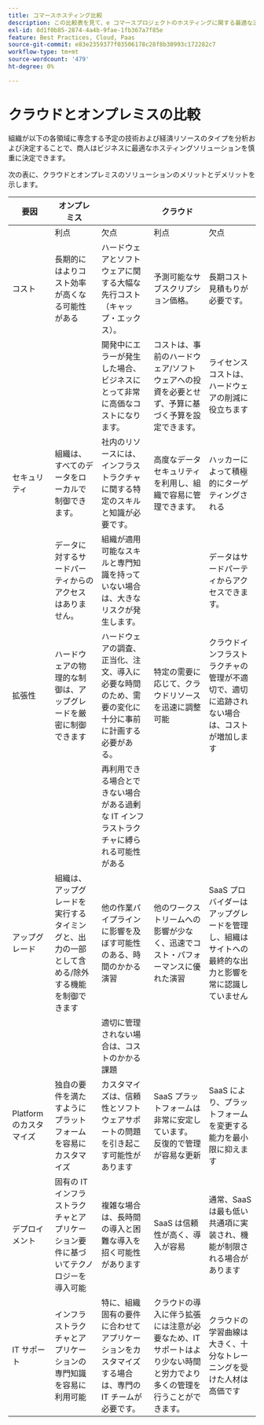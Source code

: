 ```yaml
---
title: コマースホスティング比較
description: この比較表を見て、e コマースプロジェクトのホスティングに関する最適な決定を下します。
exl-id: 8d1f0b85-2874-4a4b-9fae-1fb367a7f85e
feature: Best Practices, Cloud, Paas
source-git-commit: e83e2359377f03506178c28f8b30993c172282c7
workflow-type: tm+mt
source-wordcount: '479'
ht-degree: 0%

---
```


# クラウドとオンプレミスの比較

組織が以下の各領域に専念する予定の技術および経済リソースのタイプを分析および決定することで、商人はビジネスに最適なホスティングソリューションを慎重に決定できます。

次の表に、クラウドとオンプレミスのソリューションのメリットとデメリットを示します。

<table>
    <thead>
        <tr>
            <th>要因</th>
            <th>オンプレミス</th>
            <th></th>
            <th>クラウド</th>
            <th></th>
        </tr>
    </thead>
    <tbody>
        <tr>
            <td></td>
            <td>利点</td>
            <td>欠点</td>
            <td>利点</td>
            <td>欠点</td>
        </tr>
        <tr>
            <td>コスト</td>
            <td>長期的にはよりコスト効率が高くなる可能性がある</td>
            <td>ハードウェアとソフトウェアに関する大幅な先行コスト（キャップ・エックス）。</td>
            <td>予測可能なサブスクリプション価格。</td>
            <td>長期コスト見積もりが必要です。</td>
        </tr>
        <tr>
            <td></td>
            <td></td>
            <td>開発中にエラーが発生した場合、ビジネスにとって非常に高価なコストになります。</td>
            <td>コストは、事前のハードウェア/ソフトウェアへの投資を必要とせず、予算に基づく予算を設定できます。</td>
            <td>ライセンスコストは、ハードウェアの削減に役立ちます</td>
        </tr>
        <tr>
            <td>セキュリティ</td>
            <td>組織は、すべてのデータをローカルで制御できます。</td>
            <td>社内のリソースには、インフラストラクチャに関する特定のスキルと知識が必要です。</td>
            <td>高度なデータセキュリティを利用し、組織で容易に管理できます。</td>
            <td>ハッカーによって積極的にターゲティングされる</td>
        </tr>
        <tr>
            <td></td>
            <td>データに対するサードパーティからのアクセスはありません。</td>
            <td>組織が適用可能なスキルと専門知識を持っていない場合は、大きなリスクが発生します。</td>
            <td></td>
            <td>データはサードパーティからアクセスできます。</td>
        </tr>
        <tr>
            <td>拡張性</td>
            <td>ハードウェアの物理的な制御は、アップグレードを厳密に制御できます</td>
            <td>ハードウェアの調査、正当化、注文、導入に必要な時間のため、需要の変化に十分に事前に計画する必要がある。</td>
            <td>特定の需要に応じて、クラウドリソースを迅速に調整可能</td>
            <td>クラウドインフラストラクチャの管理が不適切で、適切に追跡されない場合は、コストが増加します</td>
        </tr>
        <tr>
            <td></td>
            <td></td>
            <td>再利用できる場合とできない場合がある過剰な IT インフラストラクチャに縛られる可能性がある</td>
            <td></td>
            <td></td>
        </tr>
        <tr>
            <td>アップグレード</td>
            <td>組織は、アップグレードを実行するタイミングと、出力の一部として含める/除外する機能を制御できます</td>
            <td>他の作業パイプラインに影響を及ぼす可能性のある、時間のかかる演習</td>
            <td>他のワークストリームへの影響が少なく、迅速でコスト・パフォーマンスに優れた演習</td>
            <td>SaaS プロバイダーはアップグレードを管理し、組織はサイトへの最終的な出力と影響を常に認識していません</td>
        </tr>
        <tr>
            <td></td>
            <td></td>
            <td>適切に管理されない場合は、コストのかかる課題</td>
            <td></td>
            <td></td>
        </tr>
        <tr>
            <td>Platform のカスタマイズ</td>
            <td>独自の要件を満たすようにプラットフォームを容易にカスタマイズ</td>
            <td>カスタマイズは、信頼性とソフトウェアサポートの問題を引き起こす可能性があります</td>
            <td>SaaS プラットフォームは非常に安定しています。 反復的で管理が容易な更新</td>
            <td>SaaS により、プラットフォームを変更する能力を最小限に抑えます</td>
        </tr>
        <tr>
            <td>デプロイメント</td>
            <td>固有の IT インフラストラクチャとアプリケーション要件に基づいてテクノロジーを導入可能</td>
            <td>複雑な場合は、長時間の導入と困難な導入を招く可能性があります</td>
            <td>SaaS は信頼性が高く、導入が容易</td>
            <td>通常、SaaS は最も低い共通項に実装され、機能が制限される場合があります</td>
        </tr>
        <tr>
            <td>IT サポート</td>
            <td>インフラストラクチャとアプリケーションの専門知識を容易に利用可能</td>
            <td>特に、組織固有の要件に合わせてアプリケーションをカスタマイズする場合は、専門の IT チームが必要です。</td>
            <td>クラウドの導入に伴う拡張には注意が必要なため、IT サポートはより少ない時間と労力でより多くの管理を行うことができます。</td>
            <td>クラウドの学習曲線は大きく、十分なトレーニングを受けた人材は高価です</td>
        </tr>
    </tbody>
</table>
